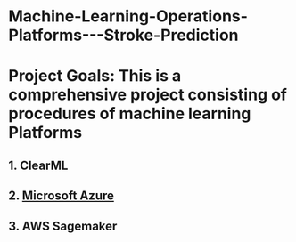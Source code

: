 # Machine-Learning-Operations-Platforms---Stroke-Prediction
# Project Goals: This is a comprehensive project consisting of procedures of machine learning Platforms

## 1. ClearML
## 2. [Microsoft Azure](https://github.com/Azure/MachineLearningNotebooks/blob/master/tutorials/image-classification-mnist-data/img-classification-part1-training.ipynb)
## 3. AWS Sagemaker
